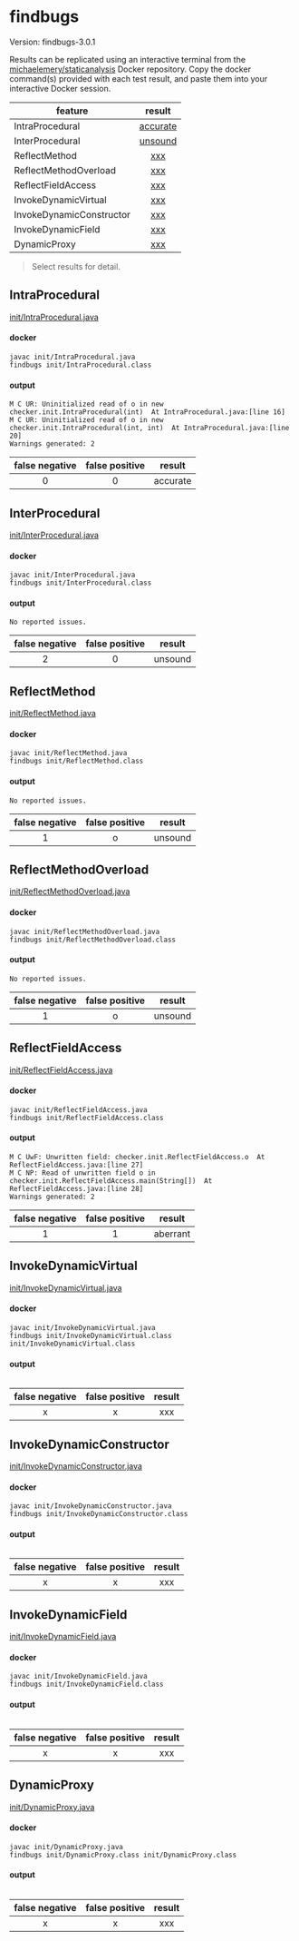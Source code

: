 # findbugs

Version: findbugs-3.0.1

Results can be replicated using an interactive terminal from the [michaelemery/staticanalysis](https://cloud.docker.com/u/michaelemery/repository/docker/michaelemery/staticanalysis) Docker repository. Copy the docker command(s) provided with each test result, and paste them into your interactive Docker session. 

| feature | result |
| --- | :---: |
| IntraProcedural | [accurate](https://github.com/michaelemery/staticanalysis/blob/master/init/findbugs.md#IntraProcedural) |
| InterProcedural | [unsound](https://github.com/michaelemery/staticanalysis/blob/master/init/findbugs.md#InterProcedural) |
| ReflectMethod | [xxx](https://github.com/michaelemery/staticanalysis/blob/master/init/findbugs.md#reflectmethodinvoke) |
| ReflectMethodOverload | [xxx](https://github.com/michaelemery/staticanalysis/blob/master/init/findbugs.md#reflectmethodinvoke) |
| ReflectFieldAccess | [xxx](https://github.com/michaelemery/staticanalysis/blob/master/init/findbugs.md#reflectoverloadinvoke) |
| InvokeDynamicVirtual | [xxx](https://github.com/michaelemery/staticanalysis/blob/master/init/findbugs.md#reflectmethodhandle) |
| InvokeDynamicConstructor | [xxx](https://github.com/michaelemery/staticanalysis/blob/master/init/findbugs.md#reflectfieldaccess) |
| InvokeDynamicField | [xxx](https://github.com/michaelemery/staticanalysis/blob/master/init/findbugs.md#reflectfieldaccess) |
| DynamicProxy | [xxx](https://github.com/michaelemery/staticanalysis/blob/master/init/findbugs.md#dynamicproxy) |

> Select results for detail.

## IntraProcedural

[init/IntraProcedural.java](https://github.com/michaelemery/staticanalysis/blob/master/init/IntraProcedural.java)

#### docker

```
javac init/IntraProcedural.java
findbugs init/IntraProcedural.class
```

#### output

```
M C UR: Uninitialized read of o in new checker.init.IntraProcedural(int)  At IntraProcedural.java:[line 16]
M C UR: Uninitialized read of o in new checker.init.IntraProcedural(int, int)  At IntraProcedural.java:[line 20]
Warnings generated: 2
```

| false negative | false positive | result |
| :---: | :---: | :---: |
| 0 | 0 | accurate |

## InterProcedural

[init/InterProcedural.java](https://github.com/michaelemery/staticanalysis/blob/master/init/InterProcedural.java)

#### docker

```
javac init/InterProcedural.java
findbugs init/InterProcedural.class
```

#### output

```
No reported issues.
```

| false negative | false positive | result |
| :---: | :---: | :---: |
| 2 | 0 | unsound |

## ReflectMethod

[init/ReflectMethod.java](https://github.com/michaelemery/staticanalysis/blob/master/init/ReflectMethod.java)

#### docker

```
javac init/ReflectMethod.java
findbugs init/ReflectMethod.class
```

#### output

```
No reported issues.
```

| false negative | false positive | result |
| :---: | :---: | :---: |
| 1 | o | unsound |

## ReflectMethodOverload

[init/ReflectMethodOverload.java](https://github.com/michaelemery/staticanalysis/blob/master/init/ReflectMethodOverload.java)

#### docker

```
javac init/ReflectMethodOverload.java
findbugs init/ReflectMethodOverload.class
```

#### output

```
No reported issues.
```

| false negative | false positive | result |
| :---: | :---: | :---: |
| 1 | o | unsound |

## ReflectFieldAccess

[init/ReflectFieldAccess.java](https://github.com/michaelemery/staticanalysis/blob/master/init/ReflectFieldAccess.java)

#### docker

```
javac init/ReflectFieldAccess.java
findbugs init/ReflectFieldAccess.class
```

#### output

```
M C UwF: Unwritten field: checker.init.ReflectFieldAccess.o  At ReflectFieldAccess.java:[line 27]
M C NP: Read of unwritten field o in checker.init.ReflectFieldAccess.main(String[])  At ReflectFieldAccess.java:[line 28]
Warnings generated: 2
```

| false negative | false positive | result |
| :---: | :---: | :---: |
| 1 | 1 | aberrant |

## InvokeDynamicVirtual

[init/InvokeDynamicVirtual.java](https://github.com/michaelemery/staticanalysis/blob/master/init/InvokeDynamicVirtual.java)

#### docker

```
javac init/InvokeDynamicVirtual.java
findbugs init/InvokeDynamicVirtual.class init/InvokeDynamicVirtual.class
```

#### output

```

```

| false negative | false positive | result |
| :---: | :---: | :---: |
| x | x | xxx |

## InvokeDynamicConstructor

[init/InvokeDynamicConstructor.java](https://github.com/michaelemery/staticanalysis/blob/master/init/InvokeDynamicConstructor.java)

#### docker

```
javac init/InvokeDynamicConstructor.java
findbugs init/InvokeDynamicConstructor.class
```

#### output

```

```

| false negative | false positive | result |
| :---: | :---: | :---: |
| x | x | xxx |

## InvokeDynamicField

[init/InvokeDynamicField.java](https://github.com/michaelemery/staticanalysis/blob/master/init/InvokeDynamicField.java)

#### docker

```
javac init/InvokeDynamicField.java
findbugs init/InvokeDynamicField.class
```

#### output

```

```

| false negative | false positive | result |
| :---: | :---: | :---: |
| x | x | xxx |

## DynamicProxy

[init/DynamicProxy.java](https://github.com/michaelemery/staticanalysis/blob/master/init/DynamicProxy.java)

#### docker

```
javac init/DynamicProxy.java
findbugs init/DynamicProxy.class init/DynamicProxy.class
```

#### output

```

```

| false negative | false positive | result |
| :---: | :---: | :---: |
| x | x | xxx |
